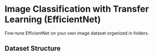 # Image Classification with Transfer Learning (EfficientNet)

Fine-tune EfficientNet on your own image dataset organized in folders.

## Dataset Structure
